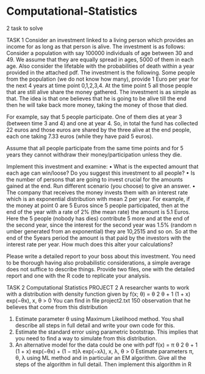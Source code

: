 # Computational-Statistics
2 task to solve 

TASK 1 
Consider an investment linked to a living person which provides an income for as long as that person is alive. The investment is as follows:
Consider a population with say 100000 individuals of age between 30 and 49. We assume that they are equally spread in ages, 5000 of them in each age. Also consider the lifetable with the probabilities of death within a year provided in the attached pdf.
The investment is the following.  Some people from the population (we do not know how many), provide 1 Euro per year for the next 4 years at time point 0,1,2,3,4. At the time point 5 all those people that are still alive share the money gathered. The investment is as simple as that. The idea is that one believes that he is going to be alive till the end then he will take back more money, taking the money of those that died.
 
For example, say that 5 people participate. One of them dies at year 3 (between time 3 and 4) and one at year 4. So, in total the fund has collected 22 euros and those euros are shared by the three alive at the end people, each one taking 7.33 euros (while they have paid 5 euros).
 
Assume that all people participate from the same time points and for 5 years they cannot withdraw their money/participation unless they die.
 
Implement this investment and examine:
•	What is the expected amount that each age can win/loose? Do you suggest this investment to all people?
•	Is the number of persons that are going to invest crucial for the amounts gained at the end. Run different scenario (you choose) to give an answer.
•	The company that receives the money invests them with an interest rate which is an exponential distribution with mean 2 per year. For example, if the money at point 0 are 5 Euros since 5 people participated, then at the end of the year with a rate of 2% (the mean rate) the amount is 5.1 Euros. Here the 5 people (nobody has dies) contribute 5 more and at the end of the second year, since the interest for the second year was 1.5% (random n umber generated from an exponential) they are 10,2515 and so on. So at the end of the 5years period the amount is that paid by the investors  with the interest rate per year. How much does this alter your calculations?
 
Please write a detailed report to your boss about this investment. You need to be thorough having also probabilistic considerations, a simple average does not suffice to describe things. Provide two files, one with the detailed report and one with the R code to replicate your analysis.


TASK 2 
Computational Statistics
PROJECT 2
A researcher wants to work with a distribution with density function given by
f(x; θ) = θ
2
θ + 1
(1 + x) exp(−θx), x, θ > 0
You can find in file project2.txt 150 observation that he believes that come from this
distribution
1. Estimate parameter θ using Maximum Likelihood method. You shall describe all
steps in full detail and write your own code for this.
2. Estimate the standard error using parametric bootstrap. This implies that you need
to find a way to simulate from this distribution.
3. An alternative model for the data could be one with pdf
f(x) = π
θ
2
θ + 1
(1 + x) exp(−θx) + (1 − π)λ exp(−xλ), x, λ, θ > 0
Estimate parameters π, θ, λ using ML method and in particular an EM algorithm.
Give all the steps of the algorithm in full detail. Then implement this algorithm in
R
